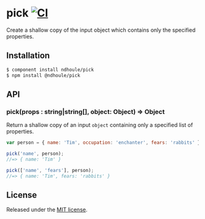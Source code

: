 # pick [![CI][ci-badge]][ci-link]

Create a shallow copy of the input object which contains only the specified properties.

## Installation

```sh
$ component install ndhoule/pick
$ npm install @ndhoule/pick
```

## API

### pick(props : string|string[], object: Object) => Object

Return a shallow copy of an input `object` containing only a specified list of properties.

```javascript
var person = { name: 'Tim', occupation: 'enchanter', fears: 'rabbits' };

pick('name', person);
//=> { name: 'Tim' }

pick(['name', 'fears'], person);
//=> { name: 'Tim', fears: 'rabbits' }
```

## License

Released under the [MIT license](LICENSE.md).

[ci-link]: https://travis-ci.org/ndhoule/pick
[ci-badge]: https://travis-ci.org/ndhoule/pick.svg?branch=master
